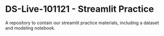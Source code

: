 # DS-Live-101121 - Streamlit Practice

A repository to contain our streamlit practice materials, including a dataset and modeling notebook.
